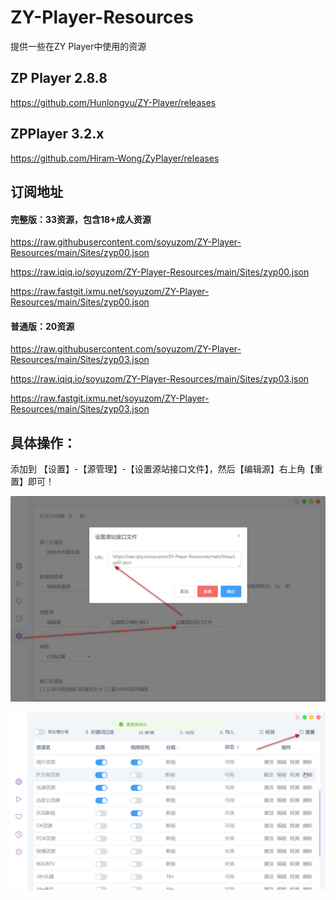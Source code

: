 # ZY-Player-Resources
提供一些在ZY Player中使用的资源

## ZP Player 2.8.8
https://github.com/Hunlongyu/ZY-Player/releases

## ZPPlayer 3.2.x
https://github.com/Hiram-Wong/ZyPlayer/releases


## 订阅地址

####  完整版：33资源，包含18+成人资源
https://raw.githubusercontent.com/soyuzom/ZY-Player-Resources/main/Sites/zyp00.json

https://raw.iqiq.io/soyuzom/ZY-Player-Resources/main/Sites/zyp00.json

https://raw.fastgit.ixmu.net/soyuzom/ZY-Player-Resources/main/Sites/zyp00.json

#### 普通版：20资源
https://raw.githubusercontent.com/soyuzom/ZY-Player-Resources/main/Sites/zyp03.json

https://raw.iqiq.io/soyuzom/ZY-Player-Resources/main/Sites/zyp03.json

https://raw.fastgit.ixmu.net/soyuzom/ZY-Player-Resources/main/Sites/zyp03.json

## 具体操作：
添加到 【设置】-【源管理】-【设置源站接口文件】，然后【编辑源】右上角【重置】即可！

![Recommendations](./Sereenshot1.jpg)

![Recommendations](./Sereenshot2.jpg)
